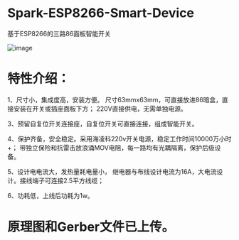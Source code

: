 # Spark-ESP8266-Smart-Device

基于ESP8266的三路86面板智能开关

![image](https://github.com/meijie-jesse/Spark-ESP8266-Smart-Device/blob/master/images/USB%20power%20supply.jpg)

# 特性介绍： 

1、尺寸小，集成度高，安装方便。 尺寸63mmx63mm，可直接放进86暗盒，直接安装在开关或插座面板下方； 220V直接供电，无需单独电源。

3、预留自复位开关连接座，自复位开关可直接连接，组成智能开关。

4、保护齐备，安全稳定。采用海凌科220v开关电源，稳定工作时间10000万小时+； 带独立保险和抗雷击放浪涌MOV电阻，每一路均有光耦隔离，保护后级设备。

5、设计电电流大，发热量耗电量小， 继电器与布线设计电流为16A，大电流设计。接线端子可连接2.5平方线缆；

6、功耗低，上线后功耗为1w。

# 原理图和Gerber文件已上传。
